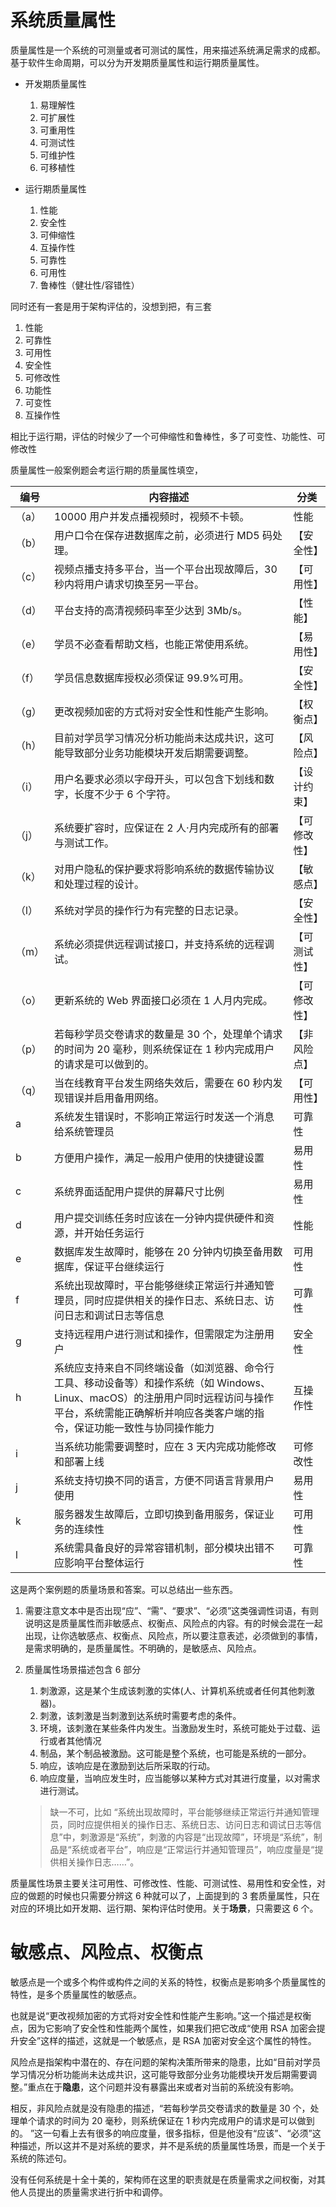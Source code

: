# 系统质量属性

质量属性是一个系统的可测量或者可测试的属性，用来描述系统满足需求的成都。基于软件生命周期，可以分为开发期质量属性和运行期质量属性。

- 开发期质量属性

  1. 易理解性
  2. 可扩展性
  3. 可重用性
  4. 可测试性
  5. 可维护性
  6. 可移植性

- 运行期质量属性
  1.  性能
  2.  安全性
  3.  可伸缩性
  4.  互操作性
  5.  可靠性
  6.  可用性
  7.  鲁棒性（健壮性/容错性）

同时还有一套是用于架构评估的，没想到把，有三套

1. 性能
2. 可靠性
3. 可用性
4. 安全性
5. 可修改性
6. 功能性
7. 可变性
8. 互操作性

相比于运行期，评估的时候少了一个可伸缩性和鲁棒性，多了可变性、功能性、可修改性

质量属性一般案例题会考运行期的质量属性填空，

| 编号  | 内容描述                                                                                                                                                                                                   | 分类         |
| ----- | ---------------------------------------------------------------------------------------------------------------------------------------------------------------------------------------------------------- | ------------ |
| （a） | 10000 用户并发点播视频时，视频不卡顿。                                                                                                                                                                     | 性能         |
| （b） | 用户口令在保存进数据库之前，必须进行 MD5 码处理。                                                                                                                                                          | 【安全性】   |
| （c） | 视频点播支持多平台，当一个平台出现故障后，30 秒内将用户请求切换至另一平台。                                                                                                                                | 【可用性】   |
| （d） | 平台支持的高清视频码率至少达到 3Mb/s。                                                                                                                                                                     | 【性能】     |
| （e） | 学员不必查看帮助文档，也能正常使用系统。                                                                                                                                                                   | 【易用性】   |
| （f） | 学员信息数据库授权必须保证 99.9%可用。                                                                                                                                                                     | 【安全性】   |
| （g） | 更改视频加密的方式将对安全性和性能产生影响。                                                                                                                                                               | 【权衡点】   |
| （h） | 目前对学员学习情况分析功能尚未达成共识，这可能导致部分业务功能模块开发后期需要调整。                                                                                                                       | 【风险点】   |
| （i） | 用户名要求必须以字母开头，可以包含下划线和数字，长度不少于 6 个字符。                                                                                                                                      | 【设计约束】 |
| （j） | 系统要扩容时，应保证在 2 人·月内完成所有的部署与测试工作。                                                                                                                                                 | 【可修改性】 |
| （k） | 对用户隐私的保护要求将影响系统的数据传输协议和处理过程的设计。                                                                                                                                             | 【敏感点】   |
| （l） | 系统对学员的操作行为有完整的日志记录。                                                                                                                                                                     | 【安全性】   |
| （m） | 系统必须提供远程调试接口，并支持系统的远程调试。                                                                                                                                                           | 【可测试性】 |
| （o） | 更新系统的 Web 界面接口必须在 1 人月内完成。                                                                                                                                                               | 【可修改性】 |
| （p） | 若每秒学员交卷请求的数量是 30 个，处理单个请求的时间为 20 毫秒，则系统保证在 1 秒内完成用户的请求是可以做到的。                                                                                            | 【非风险点】 |
| （q） | 当在线教育平台发生网络失效后，需要在 60 秒内发现错误并启用备用网络。                                                                                                                                       | 【可用性】   |
| a     | 系统发生错误时，不影响正常运行时发送一个消息给系统管理员                                                                                                                                                   | 可靠性       |
| b     | 方便用户操作，满足一般用户使用的快捷键设置                                                                                                                                                                 | 易用性       |
| c     | 系统界面适配用户提供的屏幕尺寸比例                                                                                                                                                                         | 易用性       |
| d     | 用户提交训练任务时应该在一分钟内提供硬件和资源，并开始任务运行                                                                                                                                             | 性能         |
| e     | 数据库发生故障时，能够在 20 分钟内切换至备用数据库，保证平台继续运行                                                                                                                                       | 可用性       |
| f     | 系统出现故障时，平台能够继续正常运行并通知管理员，同时应提供相关的操作日志、系统日志、访问日志和调试日志等信息                                                                                             | 可靠性       |
| g     | 支持远程用户进行测试和操作，但需限定为注册用户                                                                                                                                                             | 安全性       |
| h     | 系统应支持来自不同终端设备（如浏览器、命令行工具、移动设备等）和操作系统（如 Windows、Linux、macOS）的注册用户同时远程访问与操作平台，系统需能正确解析并响应各类客户端的指令，保证功能一致性与协同操作能力 | 互操作性     |
| i     | 当系统功能需要调整时，应在 3 天内完成功能修改和部署上线                                                                                                                                                    | 可修改性     |
| j     | 系统支持切换不同的语言，方便不同语言背景用户使用                                                                                                                                                           | 易用性       |
| k     | 服务器发生故障后，立即切换到备用服务，保证业务的连续性                                                                                                                                                     | 可用性       |
| l     | 系统需具备良好的异常容错机制，部分模块出错不应影响平台整体运行                                                                                                                                             | 可靠性       |

这是两个案例题的质量场景和答案。可以总结出一些东西。

1. 需要注意文本中是否出现“应”、“需”、“要求”、“必须”这类强调性词语，有则说明这是质量属性而非敏感点、权衡点、风险点的内容。有的时候会混在一起出现，让你选敏感点、权衡点、风险点，所以要注意表述，必须做到的事情，是需求明确的，是质量属性。不明确的，是敏感点、风险点。
2. 质量属性场景描述包含 6 部分

   1. 刺激源，这是某个生成该刺激的实体(人、计算机系统或者任何其他刺激器)。
   2. 刺激，该刺激是当刺激到达系统时需要考虑的条件。
   3. 环境，该刺激在某些条件内发生。当激励发生时，系统可能处于过载、运行或者其他情况
   4. 制品，某个制品被激励。这可能是整个系统，也可能是系统的一部分。
   5. 响应，该响应是在激励到达后所采取的行动。
   6. 响应度量，当响应发生时，应当能够以某种方式对其进行度量，以对需求进行测试。

   > 缺一不可，比如 “系统出现故障时，平台能够继续正常运行并通知管理员，同时应提供相关的操作日志、系统日志、访问日志和调试日志等信息”中，刺激源是“系统”，刺激的内容是“出现故障”，环境是“系统”，制品是“系统或者平台”，响应是“正常运行并通知管理员”，响应度量是“提供相关操作日志……”。

质量属性场景主要关注可用性、可修改性、性能、可测试性、易用性和安全性，对应的做题的时候也只需要分辨这 6 种就可以了，上面提到的 3 套质量属性，只在对应的环境比如开发期、运行期、架构评估时使用。关于**场景**，只需要这 6 个。

# 敏感点、风险点、权衡点

敏感点是一个或多个构件或构件之间的关系的特性，权衡点是影响多个质量属性的特性，是多个质量属性的敏感点。

也就是说“更改视频加密的方式将对安全性和性能产生影响。”这一个描述是权衡点，因为它影响了安全性和性能两个属性，如果我们把它改成“使用 RSA 加密会提升安全”这样的描述，这就是一个敏感点，是 RSA 加密对安全这个属性的特性。

风险点是指架构中潜在的、存在问题的架构决策所带来的隐患，比如“目前对学员学习情况分析功能尚未达成共识，这可能导致部分业务功能模块开发后期需要调整。”重点在于**隐患**，这个问题并没有暴露出来或者对当前的系统没有影响。

相反，非风险点就是没有隐患的描述，“若每秒学员交卷请求的数量是 30 个，处理单个请求的时间为 20 毫秒，则系统保证在 1 秒内完成用户的请求是可以做到的。 ”这一句看上去有很多的响应度量，很多指标，但是他没有“应该”、“必须”这种描述，所以这并不是对系统的要求，并不是系统的质量属性场景，而是一个关于系统的陈述句。

没有任何系统是十全十美的，架构师在这里的职责就是在质量需求之间权衡，对其他人员提出的质量需求进行折中和调停。
